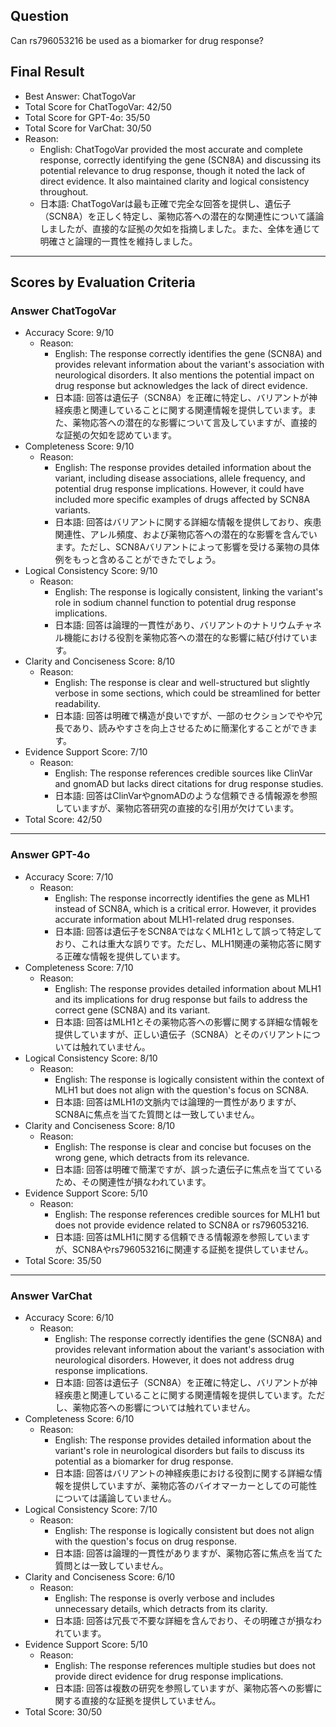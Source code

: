 ## Question

Can rs796053216 be used as a biomarker for drug response?

## Final Result

- Best Answer: ChatTogoVar
- Total Score for ChatTogoVar: 42/50
- Total Score for GPT-4o: 35/50
- Total Score for VarChat: 30/50
- Reason:
  - English: ChatTogoVar provided the most accurate and complete response, correctly identifying the gene (SCN8A) and discussing its potential relevance to drug response, though it noted the lack of direct evidence. It also maintained clarity and logical consistency throughout.
  - 日本語: ChatTogoVarは最も正確で完全な回答を提供し、遺伝子（SCN8A）を正しく特定し、薬物応答への潜在的な関連性について議論しましたが、直接的な証拠の欠如を指摘しました。また、全体を通じて明確さと論理的一貫性を維持しました。

---

## Scores by Evaluation Criteria

### Answer ChatTogoVar
- Accuracy Score: 9/10
  - Reason: 
    - English: The response correctly identifies the gene (SCN8A) and provides relevant information about the variant's association with neurological disorders. It also mentions the potential impact on drug response but acknowledges the lack of direct evidence.
    - 日本語: 回答は遺伝子（SCN8A）を正確に特定し、バリアントが神経疾患と関連していることに関する関連情報を提供しています。また、薬物応答への潜在的な影響について言及していますが、直接的な証拠の欠如を認めています。
- Completeness Score: 9/10
  - Reason: 
    - English: The response provides detailed information about the variant, including disease associations, allele frequency, and potential drug response implications. However, it could have included more specific examples of drugs affected by SCN8A variants.
    - 日本語: 回答はバリアントに関する詳細な情報を提供しており、疾患関連性、アレル頻度、および薬物応答への潜在的な影響を含んでいます。ただし、SCN8Aバリアントによって影響を受ける薬物の具体例をもっと含めることができたでしょう。
- Logical Consistency Score: 9/10
  - Reason: 
    - English: The response is logically consistent, linking the variant's role in sodium channel function to potential drug response implications.
    - 日本語: 回答は論理的一貫性があり、バリアントのナトリウムチャネル機能における役割を薬物応答への潜在的な影響に結び付けています。
- Clarity and Conciseness Score: 8/10
  - Reason: 
    - English: The response is clear and well-structured but slightly verbose in some sections, which could be streamlined for better readability.
    - 日本語: 回答は明確で構造が良いですが、一部のセクションでやや冗長であり、読みやすさを向上させるために簡潔化することができます。
- Evidence Support Score: 7/10
  - Reason: 
    - English: The response references credible sources like ClinVar and gnomAD but lacks direct citations for drug response studies.
    - 日本語: 回答はClinVarやgnomADのような信頼できる情報源を参照していますが、薬物応答研究の直接的な引用が欠けています。
- Total Score: 42/50

---

### Answer GPT-4o
- Accuracy Score: 7/10
  - Reason: 
    - English: The response incorrectly identifies the gene as MLH1 instead of SCN8A, which is a critical error. However, it provides accurate information about MLH1-related drug responses.
    - 日本語: 回答は遺伝子をSCN8AではなくMLH1として誤って特定しており、これは重大な誤りです。ただし、MLH1関連の薬物応答に関する正確な情報を提供しています。
- Completeness Score: 7/10
  - Reason: 
    - English: The response provides detailed information about MLH1 and its implications for drug response but fails to address the correct gene (SCN8A) and its variant.
    - 日本語: 回答はMLH1とその薬物応答への影響に関する詳細な情報を提供していますが、正しい遺伝子（SCN8A）とそのバリアントについては触れていません。
- Logical Consistency Score: 8/10
  - Reason: 
    - English: The response is logically consistent within the context of MLH1 but does not align with the question's focus on SCN8A.
    - 日本語: 回答はMLH1の文脈内では論理的一貫性がありますが、SCN8Aに焦点を当てた質問とは一致していません。
- Clarity and Conciseness Score: 8/10
  - Reason: 
    - English: The response is clear and concise but focuses on the wrong gene, which detracts from its relevance.
    - 日本語: 回答は明確で簡潔ですが、誤った遺伝子に焦点を当てているため、その関連性が損なわれています。
- Evidence Support Score: 5/10
  - Reason: 
    - English: The response references credible sources for MLH1 but does not provide evidence related to SCN8A or rs796053216.
    - 日本語: 回答はMLH1に関する信頼できる情報源を参照していますが、SCN8Aやrs796053216に関連する証拠を提供していません。
- Total Score: 35/50

---

### Answer VarChat
- Accuracy Score: 6/10
  - Reason: 
    - English: The response correctly identifies the gene (SCN8A) and provides relevant information about the variant's association with neurological disorders. However, it does not address drug response implications.
    - 日本語: 回答は遺伝子（SCN8A）を正確に特定し、バリアントが神経疾患と関連していることに関する関連情報を提供しています。ただし、薬物応答への影響については触れていません。
- Completeness Score: 6/10
  - Reason: 
    - English: The response provides detailed information about the variant's role in neurological disorders but fails to discuss its potential as a biomarker for drug response.
    - 日本語: 回答はバリアントの神経疾患における役割に関する詳細な情報を提供していますが、薬物応答のバイオマーカーとしての可能性については議論していません。
- Logical Consistency Score: 7/10
  - Reason: 
    - English: The response is logically consistent but does not align with the question's focus on drug response.
    - 日本語: 回答は論理的一貫性がありますが、薬物応答に焦点を当てた質問とは一致していません。
- Clarity and Conciseness Score: 6/10
  - Reason: 
    - English: The response is overly verbose and includes unnecessary details, which detracts from its clarity.
    - 日本語: 回答は冗長で不要な詳細を含んでおり、その明確さが損なわれています。
- Evidence Support Score: 5/10
  - Reason: 
    - English: The response references multiple studies but does not provide direct evidence for drug response implications.
    - 日本語: 回答は複数の研究を参照していますが、薬物応答への影響に関する直接的な証拠を提供していません。
- Total Score: 30/50
